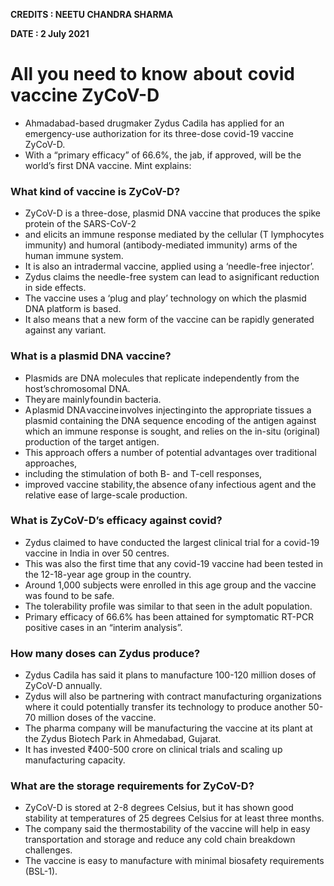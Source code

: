 
**CREDITS : NEETU CHANDRA SHARMA**

**DATE : 2 July 2021**

# All you need to know  about  covid vaccine ZyCoV-D
- Ahmadabad-based drugmaker Zydus Cadila has applied for an emergency-use authorization for its three-dose covid-19 vaccine ZyCoV-D.
- With a “primary efficacy” of 66.6%, the jab, if approved, will be the world’s first DNA vaccine. Mint explains:

### What kind of vaccine is ZyCoV-D?
- ZyCoV-D is a three-dose, plasmid DNA vaccine that produces the spike protein of the SARS-CoV-2
- and elicits an immune response mediated by the cellular (T lymphocytes immunity) and humoral (antibody-mediated immunity) arms of the human immune system.
- It is also an intradermal vaccine, applied using a ‘needle-free injector’.
- Zydus claims the needle-free system can lead to a significant reduction in side effects.
- The vaccine uses a ‘plug and play’ technology on which the plasmid DNA platform is based.
- It also means that a new form of the vaccine can be rapidly generated against any variant.

### What is a plasmid DNA vaccine?
- Plasmids are DNA molecules that replicate independently from the host’s chromosomal DNA.
- They are mainly found in bacteria.
- A plasmid DNA vaccine involves injecting into the appropriate tissues a plasmid containing the DNA sequence encoding of the antigen against which an immune response is sought, and relies on the in-situ (original) production of the target antigen.
- This approach offers a number of potential advantages over traditional approaches,
- including the stimulation of both B- and T-cell responses,
- improved vaccine stability, the absence of any infectious agent and the relative ease of large-scale production.

### What is ZyCoV-D’s efficacy against covid?
- Zydus claimed to have conducted the largest clinical trial for a covid-19 vaccine in India in over 50 centres.
- This was also the first time that any covid-19 vaccine had been tested in the 12-18-year age group in the country.
- Around 1,000 subjects were enrolled in this age group and the vaccine was found to be safe.
- The tolerability profile was similar to that seen in the adult population.
- Primary efficacy of 66.6% has been attained for symptomatic RT-PCR positive cases in an “interim analysis”.

### How many doses can Zydus produce?
- Zydus Cadila has said it plans to manufacture 100-120 million doses of ZyCoV-D annually.
- Zydus will also be partnering with contract manufacturing organizations where it could potentially transfer its technology to produce another 50-70 million doses of the vaccine.
- The pharma company will be manufacturing the vaccine at its plant at the Zydus Biotech Park in Ahmedabad, Gujarat.
- It has invested ₹400-500 crore on clinical trials and scaling up manufacturing capacity.

### What are the storage requirements for ZyCoV-D?
- ZyCoV-D is stored at 2-8 degrees Celsius, but it has shown good stability at temperatures of 25 degrees Celsius for at least three months.
- The company said the thermostability of the vaccine will help in easy transportation and storage and reduce any cold chain breakdown challenges.
- The vaccine is easy to manufacture with minimal biosafety requirements (BSL-1).
